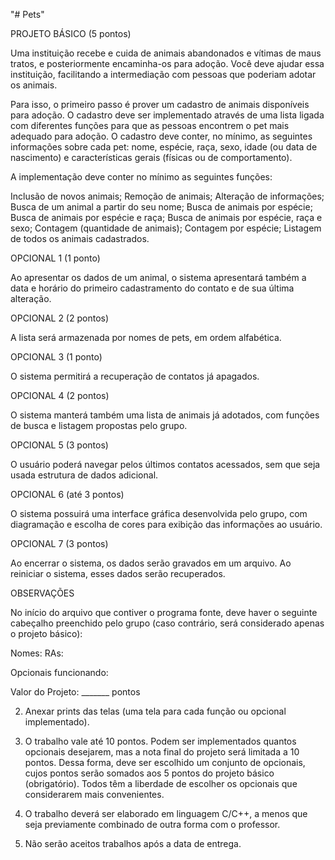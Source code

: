 "# Pets" 

PROJETO BÁSICO (5 pontos)

 

Uma instituição recebe e cuida de animais abandonados e vítimas de maus tratos, e posteriormente encaminha-os para adoção. Você deve ajudar essa instituição, facilitando a intermediação com pessoas que poderiam adotar os animais.

Para isso, o primeiro passo é prover um cadastro de animais disponíveis para adoção. O cadastro deve ser implementado através de uma lista ligada com diferentes funções para que as pessoas encontrem o pet mais adequado para adoção. O cadastro deve conter, no mínimo, as seguintes informações sobre cada pet: nome, espécie, raça, sexo, idade (ou data de nascimento) e características gerais (físicas ou de comportamento).

A implementação deve conter no mínimo as seguintes funções:

Inclusão de novos animais;
Remoção de animais;
Alteração de informações;
Busca de um animal a partir do seu nome;
Busca de animais por espécie;
Busca de animais por espécie e raça;
Busca de animais por espécie, raça e sexo;
Contagem (quantidade de animais);
Contagem por espécie;
Listagem de todos os animais cadastrados.
 

OPCIONAL 1 (1 ponto)

Ao apresentar os dados de um animal, o sistema apresentará também a data e horário do primeiro cadastramento do contato e de sua última alteração.

 

OPCIONAL 2 (2 pontos)

A lista será armazenada por nomes de pets, em ordem alfabética.

 

OPCIONAL 3 (1 ponto)

O sistema permitirá a recuperação de contatos já apagados.

 

OPCIONAL 4 (2 pontos)

O sistema manterá também uma lista de animais já adotados, com funções de busca e listagem propostas pelo grupo.

 

OPCIONAL 5 (3 pontos)

O usuário poderá navegar pelos últimos contatos acessados, sem que seja usada estrutura de dados adicional.

 

OPCIONAL 6 (até 3 pontos)

O sistema possuirá uma interface gráfica desenvolvida pelo grupo, com diagramação e escolha de cores para exibição das informações ao usuário.

 

OPCIONAL 7 (3 pontos)

Ao encerrar o sistema, os dados serão gravados em um arquivo. Ao reiniciar o sistema, esses dados serão recuperados.

 

OBSERVAÇÕES

No início do arquivo que contiver o programa fonte, deve haver o seguinte cabeçalho preenchido pelo grupo (caso contrário, será considerado apenas o projeto básico):
 

Nomes:                                                                 RAs:

Opcionais funcionando:

Valor do Projeto:  _______ pontos

 

2. Anexar prints das telas (uma tela para cada função ou opcional implementado).

3. O trabalho vale até 10 pontos. Podem ser implementados quantos opcionais desejarem, mas a nota final do projeto será limitada a 10 pontos. Dessa forma, deve ser escolhido um conjunto de opcionais, cujos pontos serão somados aos 5 pontos do projeto básico (obrigatório). Todos têm a liberdade de escolher os opcionais que considerarem mais convenientes.

4. O trabalho deverá ser elaborado em linguagem C/C++, a menos que seja previamente combinado de outra forma com o professor.

5. Não serão aceitos trabalhos após a data de entrega.
